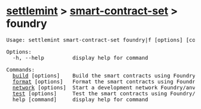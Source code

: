 # [settlemint](../../settlemint.md) > [smart-contract-set](../smart-contract-set.md) > foundry

<pre>Usage: settlemint smart-contract-set foundry|f [options] [command]

Options:
  -h, --help         display help for command

Commands:
  <a href="./foundry/build.md">build</a> [options]    Build the smart contracts using Foundry/forge
  <a href="./foundry/format.md">format</a> [options]   Format the smart contracts using Foundry/forge
  <a href="./foundry/network.md">network</a> [options]  Start a development network Foundry/anvil
  <a href="./foundry/test.md">test</a> [options]     Test the smart contracts using Foundry/forge
  help [command]     display help for command
</pre>
